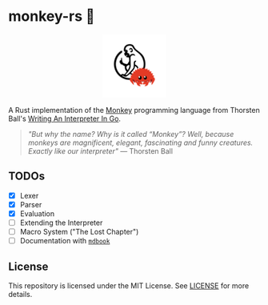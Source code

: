 # monkey-rs 🦀

<div align="center">
    <img src="./assets/img/monkey-rs.png" width="25%" alt="monkey-rs logo"/>
</div>

A Rust implementation of the [Monkey](https://monkeylang.org/) programming
language from Thorsten Ball's [Writing An Interpreter In Go](https://interpreterbook.com/).

> _"But why the name? Why is it called “Monkey”? Well, because monkeys are
> magnificent, elegant, fascinating and funny creatures. Exactly like our
> interpreter"_ — Thorsten Ball

## TODOs

- [x] Lexer
- [x] Parser
- [x] Evaluation
- [ ] Extending the Interpreter
- [ ] Macro System ("The Lost Chapter")
- [ ] Documentation with [`mdbook`](https://github.com/rust-lang/mdBook)

## License

This repository is licensed under the MIT License. See [LICENSE](./LICENSE) for
more details.
